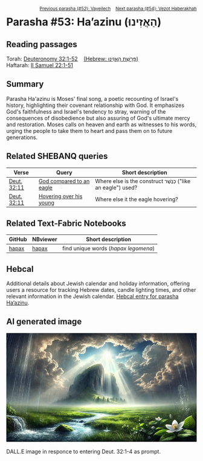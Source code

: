 <span style="float: right;"><sup> <a href="../52%20-%20Vayeilech">Previous parasha (#52): Vayeilech</a> &nbsp;&nbsp; <a href="../54%20-%20Vezot%20Haberakhah">Next parasha (#54): Vezot Haberakhah</a></sup></span>

# Parasha #53: Ha’azinu (הַאֲזִינוּ)

## Reading passages

Torah: <a href="https://www.stepbible.org/?q=version=NASB2020|reference=Deut.32:1-52&options=HNVUG" target="_blank">Deuteronomy 32:1-52</a> &nbsp;&nbsp; <a href="https://tikkun.io/#/p/shoftim" target="_blank">(Hebrew: פָּרָשַׁת הַאֲזִינוּ)</a><br>
Haftarah: 
<a href="https://www.stepbible.org/?q=version=NASB2020|reference=2Sam.22:1-51&options=HNVUG" target="_blank">II Samuel 22:1-51</a>

## Summary

Parasha Ha'azinu is Moses' final song, a poetic recounting of Israel's history, highlighting their covenant relationship with God. It emphasizes God's faithfulness and Israel's tendency to stray, warning of the consequences of disobedience but also assuring of God's ultimate mercy and restoration. Moses calls on heaven and earth as witnesses to his words, urging the people to take them to heart and pass them on to future generations.

## Related SHEBANQ queries

Verse | Query | Short description
--- | --- | --- 
[Deut. 32:11](https://www.stepbible.org/?q=version=NASB2020\|reference=Deut.32:1&options=HNVUG) | [God compared to an eagle](https://shebanq.ancient-data.org/hebrew/text?iid=6694&version=2021&page=1&mr=r&qw=q) | Where else is the construct כְנֶשֶׁר ("like an eagle") used?
[Deut. 32:11](https://www.stepbible.org/?q=version=NASB2020\|reference=Deut.32:1&options=HNVUG) | [Hovering over his young](https://shebanq.ancient-data.org/hebrew/text?iid=6298&version=2021&page=1&mr=r&qw=q) | Where else it the eagle hovering?


## Related Text-Fabric Notebooks

GitHub | NBviewer | Short description
---|---|---
[hapax](hapax.ipynb) | <a href="https://nbviewer.org/github/tonyjurg/Parashot/blob/main/WeeklyParasha/53%20-%20Ha'azinu/hapax.ipynb" target="_blank">hapax</a> | find unique words (*hapax legomena*)

## Hebcal

Additional details about Jewish calendar and holiday information, offering users a resource for tracking Hebrew dates, candle lighting times, and other relevant information in the Jewish calendar. <a href="https://www.hebcal.com/sedrot/haazinu" target="_blank">Hebcal entry for parasha Ha’azinu</a>.

## AI generated image

<img src="images/DALL_E_prompt_Deut_32_1-4.jpg">

DALL.E image in responce to entering Deut. 32:1-4 as prompt.
